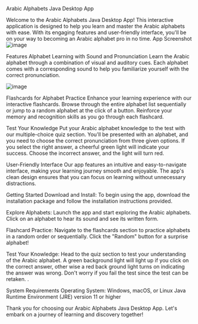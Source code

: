 Arabic Alphabets Java Desktop App




Welcome to the Arabic Alphabets Java Desktop App! This interactive application is designed to help you learn and master the Arabic alphabets with ease. With its engaging features and user-friendly interface, you'll be on your way to becoming an Arabic alphabet pro in no time.
App Screenshot
![image](https://github.com/codenson/ArabicLingo/assets/113551785/93a44ddb-854c-460f-8d55-58c0da956425)


Features
Alphabet Learning with Sound and Pronunciation
Learn the Arabic alphabet through a combination of visual and auditory cues. Each alphabet comes with a corresponding sound to help you familiarize yourself with the correct pronunciation.

![image](https://github.com/codenson/ArabicLingo/assets/113551785/7476359a-7507-41cb-84bb-8da6bc90577d)


Flashcards for Alphabet Practice
Enhance your learning experience with our interactive flashcards. Browse through the entire alphabet list sequentially or jump to a random alphabet at the click of a button. Reinforce your memory and recognition skills as you go through each flashcard.

Test Your Knowledge
Put your Arabic alphabet knowledge to the test with our multiple-choice quiz section. You'll be presented with an alphabet, and you need to choose the correct pronunciation from three given options. If you select the right answer, a cheerful green light will indicate your success. Choose the incorrect answer, and the light will turn red.

User-Friendly Interface
Our app features an intuitive and easy-to-navigate interface, making your learning journey smooth and enjoyable. The app's clean design ensures that you can focus on learning without unnecessary distractions.

Getting Started
Download and Install: To begin using the app, download the installation package and follow the installation instructions provided.

Explore Alphabets: Launch the app and start exploring the Arabic alphabets. Click on an alphabet to hear its sound and see its written form.

Flashcard Practice: Navigate to the flashcards section to practice alphabets in a random order or sequentially. Click the "Random" button for a surprise alphabet!

Test Your Knowledge: Head to the quiz section to test your understanding of the Arabic alphabet.  A green background light will light up if you click on the correct answer, other wise a red back ground light turns on indicating the answer was wrong. Don't worry if you fail the test since the test can be retaken.  .

System Requirements
Operating System: Windows, macOS, or Linux
Java Runtime Environment (JRE) version 11 or higher

Thank you for choosing our Arabic Alphabets Java Desktop App. Let's embark on a journey of learning and discovery together!

